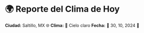 # 🌍 Reporte del Clima de Hoy

**Ciudad:** Saltillo, MX 🌐
**Clima:** 🌈 Cielo claro
**Fecha:** 📅 30, 10, 2024 🚀
